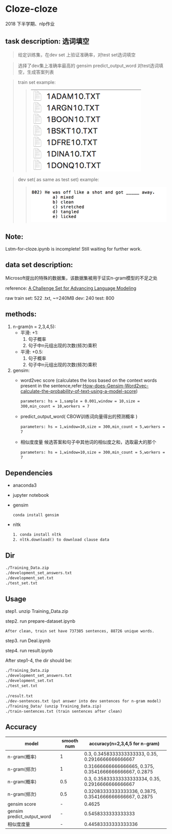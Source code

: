 # Cloze-cloze
2018 下半学期、nlp作业
## task description: 选词填空
>给定训练集，在dev set 上验证准确率，对test set选词填空

>选择了dev集上准确率最高的 gensim predict_output_word 对test选词填空，生成答案列表

>train set example:
>>![](train-example.jpg)

>dev set( as same as test set) example:
>>![](dev-example.jpg)

## Note:
Lstm-for-cloze.ipynb is incomplete! Still waiting for further work.


## data set description:

Microsoft提出的特殊的数据集，该数据集被用于证实n-gram模型的不足之处
  
reference: [A Challenge Set for Advancing Language Modeling](https://www.microsoft.com/en-us/research/wp-content/uploads/2016/02/holmes.pdf  )

raw train set: 522 .txt, ~=240MB
dev: 240
test: 800

## methods:

1. n-gram(n = 2,3,4,5): 
    * 平滑: +1:
      1. 句子概率
      2. 句子中n元组出现的次数(频次)乘积
    * 平滑: +0.5: 
      1. 句子概率
      2. 句子中n元组出现的次数(频次)乘积
2. gensim:
    * word2vec score (calculates the loss based on the context words present in the sentence,refer:[How-does-Gensim-Word2vec-calculate-the-probability-of-text-using-a-model-score](https://www.quora.com/How-does-Gensim-Word2vec-calculate-the-probability-of-text-using-a-model-score))
    
          parameters: hs = 1,sample = 0.001,window = 10,size = 300,min_count = 10,workers = 7
    * predict_output_word( CBOW训练词向量得出的预测概率 )
          
          parameters: hs = 1,window=10,size = 300,min_count = 5,workers = 7
    * 相似度度量
      候选答案和句子中其他词的相似度之和，选取最大的那个
          
          parameters: hs = 1,window=10,size = 300,min_count = 5,workers = 7
          

## Dependencies
* anaconda3
* jupyter notebook
* gensim

      conda install gensim
* nltk

      1. conda install nltk
      2. nltk.download() to download clause data
 
## Dir
```
./Training_Data.zip
./development_set_answers.txt
./development_set.txt
./test_set.txt
```    
  
## Usage
step1. unzip Training_Data.zip

step2. run prepare-dataset.ipynb
    
    After clean, train set have 737385 sentences, 88726 unique words.

step3. run Deal.ipynb

step4. run result.ipynb

After step1-4, the dir should be:
```
./Training_Data.zip
./development_set_answers.txt
./development_set.txt
./test_set.txt

./result.txt
./dev-sentences.txt (put answer into dev sentences for n-gram model)
./Training_Data/ (unzip Training_Data.zip)
./train-sentences.txt (train sentences after clean)
```  
## Accuracy
| model | smooth num | accuracy(n=2,3,4,5 for n-gram) |
| ----- | ----- | ----- |
|n-gram(概率) | 1 |0.3, 0.3458333333333333, 0.35, 0.2916666666666667|
|n-gram(频次) | 1 |0.31666666666666665, 0.375, 0.3541666666666667, 0.2875|
|n-gram(概率) | 0.5 |0.3, 0.35833333333333334, 0.35, 0.2916666666666667|
|n-gram(频次) | 0.5 |0.32083333333333336, 0.3875, 0.3541666666666667, 0.2875|
|gensim score | - |0.4625|
|gensim predict_output_word | - |0.5458333333333333|
|相似度度量|-|0.44583333333333336|

